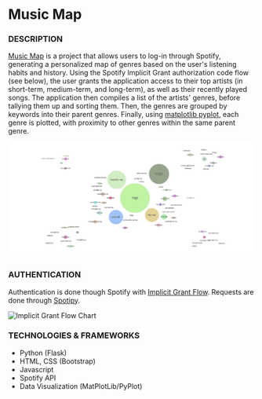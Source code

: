 # Music Map

### DESCRIPTION
[Music Map](https://musicmapapp.herokuapp.com/) is a project that allows users to log-in through Spotify, generating a personalized map of genres based on the user's 
listening habits and history. Using the Spotify Implicit Grant authorization code flow (see below), the user grants the application access to their top artists 
(in short-term, medium-term, and long-term), as well as their recently played songs. The application then compiles a list of the artists' genres, before tallying
them up and sorting them. Then, the genres are grouped by keywords into their parent genres. Finally, using [matplotlib pyplot](https://matplotlib.org/stable/api/_as_gen/matplotlib.pyplot.html),
each genre is plotted, with proximity to other genres within the same parent genre.

![Music Taste Visualization](/static/imgs/example.PNG)

### AUTHENTICATION
Authentication is done though Spotify with [Implicit Grant Flow](https://developer.spotify.com/documentation/general/guides/authorization-guide/#implicit-grant-flow).
Requests are done through [Spotipy](https://spotipy.readthedocs.io/).

![Implicit Grant Flow Chart](https://developer.spotify.com/assets/AuthG_ImplicitGrant.png)

### TECHNOLOGIES & FRAMEWORKS
- Python (Flask)
- HTML, CSS (Bootstrap)
- Javascript
- Spotify API
- Data Visualization (MatPlotLib/PyPlot)
